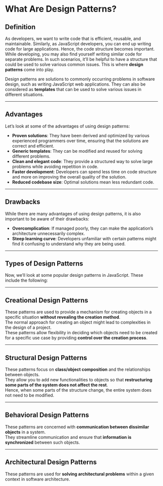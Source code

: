 # What Are Design Patterns?

## Definition

As developers, we want to write code that is efficient, reusable, and maintainable. Similarly, as JavaScript developers, you can end up writing code for large applications. Hence, the code structure becomes important. While developing, you may also find yourself writing similar code for separate problems. In such scenarios, it’ll be helpful to have a structure that could be used to solve various common issues. This is where **design patterns** come into play.

Design patterns are solutions to commonly occurring problems in software design, such as writing JavaScript web applications. They can also be considered as **templates** that can be used to solve various issues in different situations.

---

## Advantages

Let’s look at some of the advantages of using design patterns:

- **Proven solutions**: They have been derived and optimized by various experienced programmers over time, ensuring that the solutions are correct and efficient.
- **Generic templates**: They can be modified and reused for solving different problems.
- **Clean and elegant code**: They provide a structured way to solve large problems while avoiding repetition in code.
- **Faster development**: Developers can spend less time on code structure and more on improving the overall quality of the solution.
- **Reduced codebase size**: Optimal solutions mean less redundant code.

---

## Drawbacks

While there are many advantages of using design patterns, it is also important to be aware of their drawbacks:

- **Overcomplication**: If managed poorly, they can make the application’s architecture unnecessarily complex.
- **Steep learning curve**: Developers unfamiliar with certain patterns might find it confusing to understand why they are being used.
---

## Types of Design Patterns

Now, we’ll look at some popular design patterns in JavaScript. These include the following:

---

## Creational Design Patterns

These patterns are used to provide a mechanism for creating objects in a specific situation **without revealing the creation method**.  
The normal approach for creating an object might lead to complexities in the design of a project.  
These patterns allow flexibility in deciding which objects need to be created for a specific use case by providing **control over the creation process**.

---

## Structural Design Patterns

These patterns focus on **class/object composition** and the relationships between objects.  
They allow you to add new functionalities to objects so that **restructuring some parts of the system does not affect the rest**.  
Hence, when some parts of the structure change, the entire system does not need to be modified.

---

## Behavioral Design Patterns

These patterns are concerned with **communication between dissimilar objects** in a system.  
They streamline communication and ensure that **information is synchronized** between such objects.

---

## Architectural Design Patterns

These patterns are used for **solving architectural problems** within a given context in software architecture.

